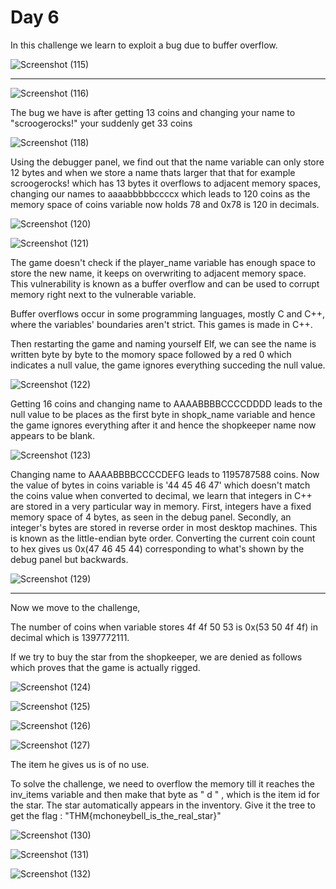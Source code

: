# Day 6
In this challenge we learn to exploit a bug due to buffer overflow.

![Screenshot (115)](https://github.com/nAYANko/TryHackMe-AoC/assets/147973815/0f723ddb-4f28-49bb-af20-9766941a4443)

******************
![Screenshot (116)](https://github.com/nAYANko/TryHackMe-AoC/assets/147973815/e735c6fb-409a-407a-9598-d4bf940182c9)

The bug we have is after getting 13 coins and changing your name to "scroogerocks!" your suddenly get 33 coins

![Screenshot (118)](https://github.com/nAYANko/TryHackMe-AoC/assets/147973815/0ddb9fcd-62fb-49ed-9167-da5ce1d1ab0d)

Using the debugger panel, we find out that the name variable can only store 12 bytes and when we store a name thats larger that that for example scroogerocks! which has 13 bytes it overflows to adjacent memory spaces, changing our names to aaaabbbbbccccx which leads to 120 coins as the memory space of coins variable now holds 78 and 0x78 is 120 in decimals. 

![Screenshot (120)](https://github.com/nAYANko/TryHackMe-AoC/assets/147973815/fb0f1e91-e24e-429a-aca2-c9415f2f3e28)

![Screenshot (121)](https://github.com/nAYANko/TryHackMe-AoC/assets/147973815/8e18bed3-9cbc-4a43-9269-e9a892b6c835)

The game doesn't check if the player_name variable has enough space to store the new name, it keeps on overwriting to adjacent memory space. This vulnerability is known as a buffer overflow and can be used to corrupt memory right next to the vulnerable variable.

Buffer overflows occur in some programming languages, mostly C and C++, where the variables' boundaries aren't strict. This games is made in C++.

Then restarting the game and naming yourself Elf, we can see the name is written byte by byte to the momory space followed by a red 0 which indicates a null value, the game ignores everything succeding the null value.

![Screenshot (122)](https://github.com/nAYANko/TryHackMe-AoC/assets/147973815/fedd8fba-452b-42e1-be46-c8a4509e3acb)

Getting 16 coins and changing name to AAAABBBBCCCCDDDD leads to the null value to be places as the first byte in shopk_name variable and hence the game ignores everything after it and hence the shopkeeper name now appears to be blank.

![Screenshot (123)](https://github.com/nAYANko/TryHackMe-AoC/assets/147973815/ac856422-6716-45de-8117-00bc4573eca6)

Changing name to AAAABBBBCCCCDEFG leads to 1195787588 coins. Now the value of bytes in coins variable is '44 45 46 47' which doesn't match the coins value when converted to decimal, we learn that integers in C++ are stored in a very particular way in memory. First, integers have a fixed memory space of 4 bytes, as seen in the debug panel. Secondly, an integer's bytes are stored in reverse order in most desktop machines. This is known as the little-endian byte order. Converting the current coin count to hex gives us 0x(47 46 45 44) corresponding to what's shown by the debug panel but backwards.

![Screenshot (129)](https://github.com/nAYANko/TryHackMe-AoC/assets/147973815/0d9eadf7-1d87-4696-b651-e55905fcb4f1)
********************

Now we move to the challenge,

The number of coins when variable stores 4f 4f 50 53 is 0x(53 50 4f 4f) in decimal which is 1397772111.

If we try to buy the star from the shopkeeper, we are denied as follows which proves that the game is actually rigged.

![Screenshot (124)](https://github.com/nAYANko/TryHackMe-AoC/assets/147973815/b01e6f59-58f6-41e6-92a6-e671bd6d3ed1)

![Screenshot (125)](https://github.com/nAYANko/TryHackMe-AoC/assets/147973815/f941dd6f-8aed-43da-9ff7-5969c1c7889a)

![Screenshot (126)](https://github.com/nAYANko/TryHackMe-AoC/assets/147973815/ae211a02-18c5-4bf0-91ac-592226fc794e)

![Screenshot (127)](https://github.com/nAYANko/TryHackMe-AoC/assets/147973815/055fc87a-ef4e-445f-a409-a99241b17048)

The item he gives us is of no use.

To solve the challenge, we need to overflow the memory till it reaches the inv_items variable and then make that byte as " d " , which is the item id for the star.
The star automatically appears in the inventory. Give it the tree to get the flag : "THM{mchoneybell_is_the_real_star}"

![Screenshot (130)](https://github.com/nAYANko/TryHackMe-AoC/assets/147973815/8ff72561-2148-44f6-8683-7e21dd72fb50)

![Screenshot (131)](https://github.com/nAYANko/TryHackMe-AoC/assets/147973815/41736151-ec24-4ce2-9335-5214fed18016)

![Screenshot (132)](https://github.com/nAYANko/TryHackMe-AoC/assets/147973815/99253ebc-7c38-49be-b28b-f6aa937a60e1)



